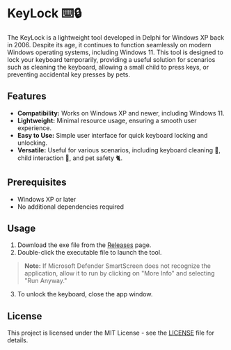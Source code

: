 # KeyLock ⌨️​​🔒​
The KeyLock is a lightweight tool developed in Delphi for Windows XP back in 2006.
Despite its age, it continues to function seamlessly on modern Windows operating systems,
including Windows 11. This tool is designed to lock your keyboard temporarily, providing
a useful solution for scenarios such as cleaning the keyboard, allowing a small child to
press keys, or preventing accidental key presses by pets.

## Features

- **Compatibility:** Works on Windows XP and newer, including Windows 11.
- **Lightweight:** Minimal resource usage, ensuring a smooth user experience.
- **Easy to Use:** Simple user interface for quick keyboard locking and unlocking.
- **Versatile:** Useful for various scenarios, including keyboard cleaning 🧹, child interaction 👶, and pet safety 🐈.

## Prerequisites

- Windows XP or later
- No additional dependencies required

## Usage

1. Download the exe file from the [Releases](https://github.com/ArtemAvramenko/KeyLock/releases/latest) page.
2. Double-click the executable file to launch the tool.
> **Note:** If Microsoft Defender SmartScreen does not recognize the application, allow it to run by clicking on "More Info" and selecting "Run Anyway."
3. To unlock the keyboard, close the app window.

## License

This project is licensed under the MIT License - see the [LICENSE](./LICENSE) file for details.
